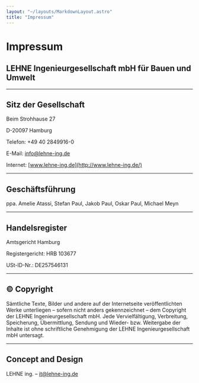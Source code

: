 ```yaml
---
layout: "~/layouts/MarkdownLayout.astro"
title: "Impressum"
---
```


# Impressum

## LEHNE Ingenieurgesellschaft mbH für Bauen und Umwelt

---

## Sitz der Gesellschaft

Beim Strohhause 27

D-20097 Hamburg

Telefon: +49 40 2849916-0

E-Mail: [info@lehne-ing.de](mailto:info@lehne-ing.de)

Internet: [www.lehne-ing.de](http://www.lehne-ing.de/)

---

## Geschäftsführung

ppa. Amelie Atassi, Stefan Paul, Jakob Paul, Oskar Paul, Michael Meyn

---

## Handelsregister

Amtsgericht Hamburg

Registergericht: HRB 103677

USt-ID-Nr.: DE257546131

---

## © Copyright

Sämtliche
Texte, Bilder und andere auf der Internetseite veröffentlichten Werke
unterliegen – sofern nicht anders gekennzeichnet – dem Copyright der
LEHNE Ingenieurgesellschaft mbH. Jede Vervielfältigung, Verbreitung,
Speicherung, Übermittlung, Sendung und Wieder- bzw. Weitergabe der
Inhalte ist ohne schriftliche Genehmigung der LEHNE
Ingenieurgesellschaft mbH untersagt.

---

## Concept and Design

LEHNE ing. – [it@lehne-ing.de](mailto:it@lehne-ing.de)
